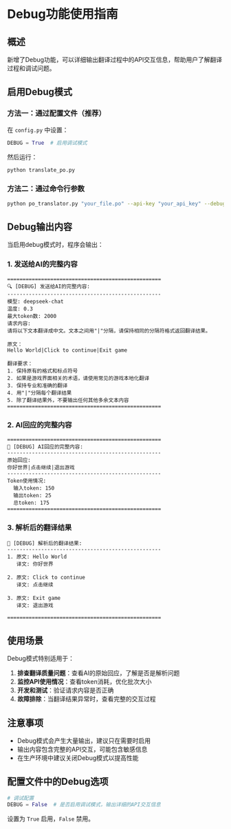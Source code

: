 # Debug功能使用指南

## 概述
新增了Debug功能，可以详细输出翻译过程中的API交互信息，帮助用户了解翻译过程和调试问题。

## 启用Debug模式

### 方法一：通过配置文件（推荐）
在 `config.py` 中设置：
```python
DEBUG = True  # 启用调试模式
```

然后运行：
```bash
python translate_po.py
```

### 方法二：通过命令行参数
```bash
python po_translator.py "your_file.po" --api-key "your_api_key" --debug
```

## Debug输出内容

当启用debug模式时，程序会输出：

### 1. 发送给AI的完整内容
```
==================================================
🔍 [DEBUG] 发送给AI的完整内容:
--------------------------------------------------
模型: deepseek-chat
温度: 0.3
最大token数: 2000
请求内容:
请将以下文本翻译成中文。文本之间用"|"分隔，请保持相同的分隔符格式返回翻译结果。

原文：
Hello World|Click to continue|Exit game

翻译要求：
1. 保持原有的格式和标点符号
2. 如果是游戏界面相关的术语，请使用常见的游戏本地化翻译
3. 保持专业和准确的翻译
4. 用"|"分隔每个翻译结果
5. 除了翻译结果外，不要输出任何其他多余文本内容
==================================================
```

### 2. AI回应的完整内容
```
==================================================
🤖 [DEBUG] AI回应的完整内容:
--------------------------------------------------
原始回应:
你好世界|点击继续|退出游戏
--------------------------------------------------
Token使用情况:
  输入token: 150
  输出token: 25
  总token: 175
==================================================
```

### 3. 解析后的翻译结果
```
📝 [DEBUG] 解析后的翻译结果:
--------------------------------------------------
1. 原文: Hello World
   译文: 你好世界

2. 原文: Click to continue
   译文: 点击继续

3. 原文: Exit game
   译文: 退出游戏

==================================================
```

## 使用场景

Debug模式特别适用于：

1. **排查翻译质量问题**：查看AI的原始回应，了解是否是解析问题
2. **监控API使用情况**：查看token消耗，优化批次大小
3. **开发和测试**：验证请求内容是否正确
4. **故障排除**：当翻译结果异常时，查看完整的交互过程

## 注意事项

- Debug模式会产生大量输出，建议只在需要时启用
- 输出内容包含完整的API交互，可能包含敏感信息
- 在生产环境中建议关闭Debug模式以提高性能

## 配置文件中的Debug选项

```python
# 调试配置
DEBUG = False  # 是否启用调试模式，输出详细的API交互信息
```

设置为 `True` 启用，`False` 禁用。
